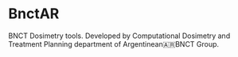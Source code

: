 # BnctAR
BNCT Dosimetry tools.
Developed by Computational Dosimetry and Treatment Planning department of Argentinean🇦🇷BNCT Group.
